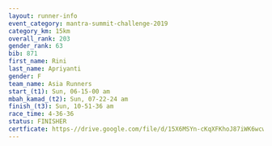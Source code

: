```yaml
---
layout: runner-info 
event_category: mantra-summit-challenge-2019 
category_km: 15km 
overall_rank: 203
gender_rank: 63
bib: 871
first_name: Rini
last_name: Apriyanti
gender: F
team_name: Asia Runners
start_(t1): Sun, 06-15-00 am
mbah_kamad_(t2): Sun, 07-22-24 am
finish_(t3): Sun, 10-51-36 am
race_time: 4-36-36
status: FINISHER
certficate: https-//drive.google.com/file/d/15X6MSYn-cKqXFKhoJ87iWK6wcwkFyp28/view?usp=sharing
---
```

